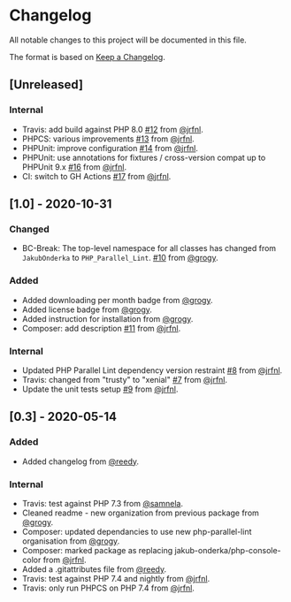 # Changelog

All notable changes to this project will be documented in this file.

The format is based on [Keep a Changelog](https://keepachangelog.com/en/1.0.0/).

## [Unreleased]

### Internal
- Travis: add build against PHP 8.0 [#12](https://github.com/php-parallel-lint/PHP-Console-Color/pull/12) from [@jrfnl](https://github.com/jrfnl).
- PHPCS: various improvements [#13](https://github.com/php-parallel-lint/PHP-Console-Color/pull/13) from [@jrfnl](https://github.com/jrfnl).
- PHPUnit: improve configuration [#14](https://github.com/php-parallel-lint/PHP-Console-Color/pull/14) from [@jrfnl](https://github.com/jrfnl).
- PHPUnit: use annotations for fixtures / cross-version compat up to PHPUnit 9.x [#16](https://github.com/php-parallel-lint/PHP-Console-Color/pull/16) from [@jrfnl](https://github.com/jrfnl).
- CI: switch to GH Actions [#17](https://github.com/php-parallel-lint/PHP-Console-Color/pull/17) from [@jrfnl](https://github.com/jrfnl).

## [1.0] - 2020-10-31

### Changed

- BC-Break: The top-level namespace for all classes has changed from `JakubOnderka` to `PHP_Parallel_Lint`. [#10](https://github.com/php-parallel-lint/PHP-Console-Color/pull/10) from [@grogy](https://github.com/grogy).

### Added

- Added downloading per month badge from [@grogy](https://github.com/grogy).
- Added license badge from [@grogy](https://github.com/grogy).
- Added instruction for installation from [@grogy](https://github.com/grogy).
- Composer: add description [#11](https://github.com/php-parallel-lint/PHP-Console-Color/pull/11) from [@jrfnl](https://github.com/jrfnl).

### Internal

- Updated PHP Parallel Lint dependency version restraint [#8](https://github.com/php-parallel-lint/PHP-Console-Color/pull/8) from [@jrfnl](https://github.com/jrfnl).
- Travis: changed from "trusty" to "xenial" [#7](https://github.com/php-parallel-lint/PHP-Console-Color/pull/7) from [@jrfnl](https://github.com/jrfnl).
- Update the unit tests setup [#9](https://github.com/php-parallel-lint/PHP-Console-Color/pull/9) from [@jrfnl](https://github.com/jrfnl).

## [0.3] - 2020-05-14

### Added

- Added changelog from [@reedy](https://github.com/reedy).

### Internal

- Travis: test against PHP 7.3 from [@samnela](https://github.com/samnela).
- Cleaned readme - new organization from previous package from [@grogy](https://github.com/grogy).
- Composer: updated dependancies to use new php-parallel-lint organisation from [@grogy](https://github.com/grogy).
- Composer: marked package as replacing jakub-onderka/php-console-color from [@jrfnl](https://github.com/jrfnl).
- Added a .gitattributes file from [@reedy](https://github.com/reedy).
- Travis: test against PHP 7.4 and nightly from [@jrfnl](https://github.com/jrfnl).
- Travis: only run PHPCS on PHP 7.4 from [@jrfnl](https://github.com/jrfnl).
